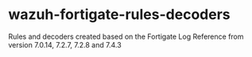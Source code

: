 # wazuh-fortigate-rules-decoders

Rules and decoders created based on the Fortigate Log Reference from version 7.0.14, 7.2.7, 7.2.8 and 7.4.3
